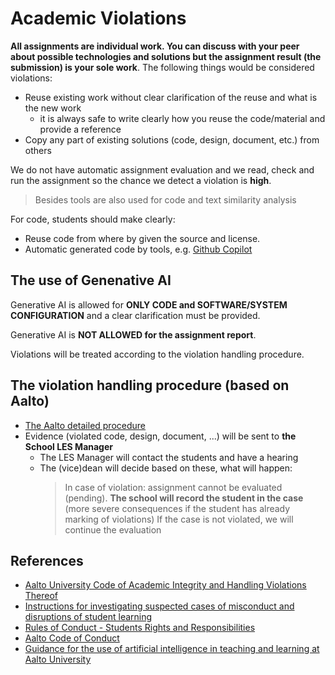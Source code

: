 # Academic Violations

**All assignments are individual work. You can discuss with your peer about possible technologies and solutions but the assignment result (the submission) is your sole work**. The following things would be considered violations:
* Reuse existing work without clear clarification of the reuse and what is the new work
  - it is always safe to write clearly how you reuse the code/material and provide a reference
* Copy any part of existing solutions (code, design, document, etc.) from others

We do not have automatic assignment evaluation and we read, check and run the assignment so the chance we detect a violation is **high**. 
>Besides tools are also used for code and text similarity analysis

For code, students should make clearly:

* Reuse code from where by given the source and license.
* Automatic generated code by tools, e.g. [Github Copilot](https://github.com/features/copilot)

## The use of Genenative AI

Generative AI is allowed for **ONLY CODE and SOFTWARE/SYSTEM CONFIGURATION** and a clear clarification must be provided.

Generative AI is **NOT ALLOWED for the assignment report**.

Violations will be treated according to the violation handling procedure.

## The violation handling procedure (based on Aalto)

* [The Aalto detailed procedure](https://into.aalto.fi/display/ensaannot/Aalto+University+Code+of+Academic+Integrity+and+Handling+Violations+Thereof#AaltoUniversityCodeofAcademicIntegrityandHandlingViolationsThereof-4.4Procedure)
* Evidence (violated code, design, document, ...) will be sent to **the School LES Manager**
  - The LES Manager will contact the students and have a hearing
  - The (vice)dean will decide based on these, what will happen:
     >In case of violation: assignment cannot be evaluated (pending).
      **The school will record the student in the case** (more severe consequences if the student has already marking of violations)
    > If the case is not violated, we will continue the  evaluation

## References

- [Aalto University Code of Academic Integrity and Handling Violations Thereof](https://www.aalto.fi/en/applications-instructions-and-guidelines/aalto-university-code-of-academic-integrity-and-handling-violations-thereof)
- [Instructions for investigating suspected cases of misconduct and disruptions of student learning](https://www.aalto.fi/en/applications-instructions-and-guidelines/instructions-for-investigating-suspected-cases-of-misconduct-and-disruptions-of-student-learning)
- [Rules of Conduct - Students ́Rights and Responsibilities](https://www.aalto.fi/en/applications-instructions-and-guidelines/rules-of-conduct-students-rights-and-responsibilities-in-force-from-1-august-2020)
- [Aalto Code of Conduct](https://www.aalto.fi/en/aalto-university/code-of-conduct-values-into-practice)
- [Guidance for the use of artificial intelligence in teaching and learning at Aalto University](https://www.aalto.fi/en/services/guidance-for-the-use-of-artificial-intelligence-in-teaching-and-learning-at-aalto-university)